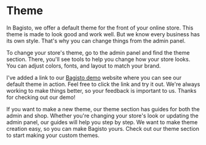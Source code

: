 # Theme

In Bagisto, we offer a default theme for the front of your online store. This theme is made to look good and work well. But we know every business has its own style. That's why you can change things from the admin panel.

To change your store's theme, go to the admin panel and find the theme section. There, you'll see tools to help you change how your store looks. You can adjust colors, fonts, and layout to match your brand.

I've added a link to our [Bagisto demo](https://demo.bagisto.com/) website where you can see our default theme in action. Feel free to click the link and try it out. We're always working to make things better, so your feedback is important to us. Thanks for checking out our demo!

If you want to make a new theme, our theme section has guides for both the admin and shop. Whether you're changing your store's look or updating the admin panel, our guides will help you step by step. We want to make theme creation easy, so you can make Bagisto yours. Check out our theme section to start making your custom themes.

